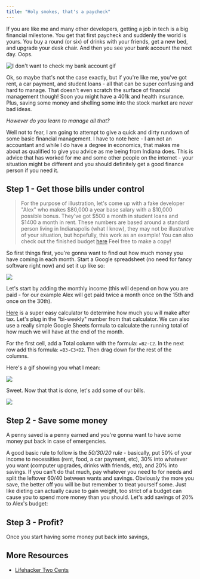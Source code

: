 ```yaml
---
title: "Holy smokes, that's a paycheck"
---
```

If you are like me and many other developers, getting a job in tech is a big financial milestone. You get that first paycheck and suddenly the world is yours. You buy a round (or six) of drinks with your friends, get a new bed, and upgrade your desk chair. And then you see your bank account the next day. Oops.

![I don't want to check my bank account gif](https://media.giphy.com/media/3ohjV4PgSCtflVFBXW/giphy.gif)

Ok, so maybe that's not the case exactly, but if you're like me, you've got rent, a car payment, and student loans - all that can be super confusing and hard to manage. That doesn't even scratch the surface of financial management though! Soon you might have a 401k and health insurance. Plus, saving some money and shelling some into the stock market are never bad ideas.

*However do you learn to manage all that?*

Well not to fear, I am going to attempt to give a quick and dirty rundown of some basic financial management. I have to note here - I am not an accountant and while I do have a degree in economics, that makes me about as qualified to give you advice as me being from Indiana does. This is advice that has worked for me and some other people on the internet - your situation might be different and you should definitely get a good finance person if you need it.

## Step 1 - Get those bills under control

> For the purpose of illustration, let's come up with a fake developer "Alex" who makes $80,000 a year base salary with a $10,000 possible bonus. They've got $500 a month in student loans and $1400 a month in rent. These numbers are based around a standard person living in Indianapolis (what I know), they may not be illustrative of your situation, but hopefully, this work as an example! You can also check out the finished budget [here](https://docs.google.com/spreadsheets/d/1bOz566YYOwt0hBeXsDZTqwvMZm9RMpMFxrPON7Xr9wU/edit?usp=sharing) Feel free to make a copy!

So first things first, you're gonna want to find out how much money you have coming in each month. Start a Google spreadsheet (no need for fancy software right now) and set it up like so:

![](https://thepracticaldev.s3.amazonaws.com/i/76a3aacmhexo1fvu7mkm.png)

Let's start by adding the monthly income (this will depend on how you are paid - for our example Alex will get paid twice a month once on the 15th and once on the 30th).

[Here](https://neuvoo.com/tax-calculator/) is a super easy calculator to determine how much you will make after tax. Let's plug in the "bi-weekly" number from that calculator. We can also use a really simple Google Sheets formula to calculate the running total of how much we will have at the end of the month.

For the first cell, add a Total column with the formula: `=B2-C2`. In the next row add this formula: `=B3-C3+D2`. Then drag down for the rest of the columns.

Here's a gif showing you what I mean:

![](https://thepracticaldev.s3.amazonaws.com/i/5o8mncyfyp31dojafa06.gif)

Sweet. Now that that is done, let's add some of our bills.

![](https://thepracticaldev.s3.amazonaws.com/i/neqkz5qedcns1lmpl66k.png)

## Step 2 - Save some money

A penny saved is a penny earned and you're gonna want to have some money put back in case of emergencies.

A good basic rule to follow is the *50/30/20 rule* - basically, put 50% of your income to necessities (rent, food, a car payment, etc), 30% into whatever you want (computer upgrades, drinks with friends, etc), and 20% into savings. If you can't do that much, pay whatever you need to for needs and split the leftover 60/40 between wants and savings. Obviously the more you save, the better off you will be but remember to treat yourself some. Just like dieting can actually cause to gain weight, too strict of a budget can cause you to spend more money than you should. Let's add savings of 20% to Alex's budget:

## Step 3 - Profit?

Once you start having some money put back into savings, 

## More Resources

- [Lifehacker Two Cents](https://twocents.lifehacker.com)